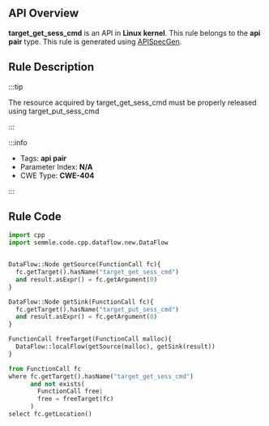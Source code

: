 ---
---


## API Overview
**target_get_sess_cmd** is an API in **Linux kernel**. This rule belongs to the **api pair** type. This rule is generated using [APISpecGen](../../tools/APISpecGen).
## Rule Description

:::tip

The resource acquired by target_get_sess_cmd must be properly released using target_put_sess_cmd

:::

:::info

- Tags: **api pair**
- Parameter Index: **N/A**
- CWE Type: **CWE-404**

:::

## Rule Code
```python
import cpp
import semmle.code.cpp.dataflow.new.DataFlow


DataFlow::Node getSource(FunctionCall fc){
  fc.getTarget().hasName("target_get_sess_cmd")
  and result.asExpr() = fc.getArgument(0)
}

DataFlow::Node getSink(FunctionCall fc){
  fc.getTarget().hasName("target_put_sess_cmd")
  and result.asExpr() = fc.getArgument(0)
}

FunctionCall freeTarget(FunctionCall malloc){
  DataFlow::localFlow(getSource(malloc), getSink(result))
}

from FunctionCall fc
where fc.getTarget().hasName("target_get_sess_cmd")
      and not exists(
        FunctionCall free| 
        free = freeTarget(fc)
      )
select fc.getLocation()

    
```